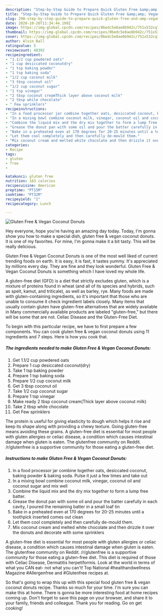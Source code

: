 ```yaml
---
description: "Step-by-Step Guide to Prepare Quick Gluten Free &amp;amp; Vegan Coconut Donuts"
title: "Step-by-Step Guide to Prepare Quick Gluten Free &amp;amp; Vegan Coconut Donuts"
slug: 290-step-by-step-guide-to-prepare-quick-gluten-free-and-amp-vegan-coconut-donuts
date: 2020-10-26T11:34:44.199Z
image: https://img-global.cpcdn.com/recipes/0bedc5e8ae8b942c/751x532cq70/gluten-free-vegan-coconut-donuts-recipe-main-photo.jpg
thumbnail: https://img-global.cpcdn.com/recipes/0bedc5e8ae8b942c/751x532cq70/gluten-free-vegan-coconut-donuts-recipe-main-photo.jpg
cover: https://img-global.cpcdn.com/recipes/0bedc5e8ae8b942c/751x532cq70/gluten-free-vegan-coconut-donuts-recipe-main-photo.jpg
author: Alvin Ball
ratingvalue: 5
reviewcount: 48392
recipeingredient:
- "1.1/2 cup powdered oats"
- "1 cup desiccated coconutdry"
- "1 tsp baking powder"
- "1 tsp baking soda"
- "1/2 cup coconut milk"
- "3 tbsp coconut oil"
- "1/2 cup coconut sugar"
- "1 tsp vinegar"
- "2 tbsp coconut creamThick layer above coconut milk"
- "2 tbsp while chocolate"
- " Few sprinklers"
recipeinstructions:
- "In a food processor jar combine together oats, desiccated coconut, baking powder &amp; baking soda. Pulse it just a few times and take out"
- "In a mixing bowl combine coconut milk, vinegar, coconut oil and coconut sugar and mix well"
- "Combine the liquid mix and the dry mix together to form a lump free batter."
- "Grease the donut pan with some oil and pour the batter carefully in each cavity, I poured the remaining batter in a small loaf tin"
- "Bake in a preheated even at 170 degrees for 20-25 minutes until a toothpick inserted comes out clean"
- "Let them cool completely and then carefully de-mould them."
- "Mix coconut cream and melted white chocolate and then drizzle it over the donuts and decorate with some sprinklers"
categories:
- Recipe
tags:
- gluten
- free
- 

katakunci: gluten free  
nutrition: 163 calories
recipecuisine: American
preptime: "PT15M"
cooktime: "PT32M"
recipeyield: "1"
recipecategory: Lunch

---
```



![Gluten Free &amp; Vegan Coconut Donuts](https://img-global.cpcdn.com/recipes/0bedc5e8ae8b942c/751x532cq70/gluten-free-vegan-coconut-donuts-recipe-main-photo.jpg)

Hey everyone, hope you're having an amazing day today. Today, I'm gonna show you how to make a special dish, gluten free &amp; vegan coconut donuts. It is one of my favorites. For mine, I'm gonna make it a bit tasty. This will be really delicious.

Gluten Free &amp; Vegan Coconut Donuts is one of the most well liked of current trending foods on earth. It is easy, it is fast, it tastes yummy. It's appreciated by millions every day. They are fine and they look wonderful. Gluten Free &amp; Vegan Coconut Donuts is something which I have loved my whole life.

A gluten-free diet (GFD) is a diet that strictly excludes gluten, which is a mixture of proteins found in wheat (and all of its species and hybrids, such as spelt, kamut, and triticale), as well as barley, rye. Many foods are made with gluten-containing ingredients, so it&#39;s important that those who are unable to consume it check ingredient labels closely. Many items that usually contain gluten have gluten-free alternatives that are widely available in Many commercially available products are labeled &#34;gluten-free,&#34; but there will be some that are not. Celiac Disease and the Gluten-Free Diet.


To begin with this particular recipe, we have to first prepare a few components. You can cook gluten free &amp; vegan coconut donuts using 11 ingredients and 7 steps. Here is how you cook that.

<!--inarticleads1-->

##### The ingredients needed to make Gluten Free &amp; Vegan Coconut Donuts:

1. Get 1.1/2 cup powdered oats
1. Prepare 1 cup desiccated coconut(dry)
1. Take 1 tsp baking powder
1. Prepare 1 tsp baking soda
1. Prepare 1/2 cup coconut milk
1. Get 3 tbsp coconut oil
1. Take 1/2 cup coconut sugar
1. Prepare 1 tsp vinegar
1. Make ready 2 tbsp coconut cream(Thick layer above coconut milk)
1. Take 2 tbsp while chocolate
1. Get  Few sprinklers


The protein is useful for giving elasticity to dough which helps it rise and keep its shape along with providing a chewy texture. Going gluten-free means avoiding these grains. A gluten-free diet is essential for most people with gluten allergies or celiac disease, a condition which causes intestinal damage when gluten is eaten. The glutenfree community on Reddit. /r/glutenfree is a supportive community for those eating a gluten-free diet. 

<!--inarticleads2-->

##### Instructions to make Gluten Free &amp; Vegan Coconut Donuts:

1. In a food processor jar combine together oats, desiccated coconut, baking powder &amp; baking soda. Pulse it just a few times and take out
1. In a mixing bowl combine coconut milk, vinegar, coconut oil and coconut sugar and mix well
1. Combine the liquid mix and the dry mix together to form a lump free batter.
1. Grease the donut pan with some oil and pour the batter carefully in each cavity, I poured the remaining batter in a small loaf tin
1. Bake in a preheated even at 170 degrees for 20-25 minutes until a toothpick inserted comes out clean
1. Let them cool completely and then carefully de-mould them.
1. Mix coconut cream and melted white chocolate and then drizzle it over the donuts and decorate with some sprinklers


A gluten-free diet is essential for most people with gluten allergies or celiac disease, a condition which causes intestinal damage when gluten is eaten. The glutenfree community on Reddit. /r/glutenfree is a supportive community for those eating a gluten-free diet. This diet is required of those with Celiac Disease, Dermatitis herpetiformis. Look at the world in terms of what you CAN eat- not what you can&#39;t! Top National #healthandwellness Magazine #Allergenfree and #Glutenfree recipes at. 

So that's going to wrap this up with this special food gluten free &amp; vegan coconut donuts recipe. Thanks so much for your time. I'm sure you can make this at home. There is gonna be more interesting food at home recipes coming up. Don't forget to save this page on your browser, and share it to your family, friends and colleague. Thank you for reading. Go on get cooking!
